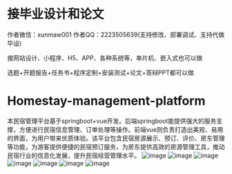 # 接毕业设计和论文
作者微信：xunmaw001  作者QQ：2223505639(支持修改、部署调试、支持代做毕设)

接网站设计、小程序、H5、APP、各种系统等，单片机、嵌入式也可以做

选题+开题报告+任务书+程序定制+安装测试+论文+答辩PPT都可以做
# Homestay-management-platform
本民宿管理平台基于springboot+vue开发。后端springboot能提供强大的服务支撑，方便进行民宿信息管理、订单处理等操作。前端vue则负责打造出美观、易用的界面，为用户带来优质体验。该平台包含民宿房源展示、预订、评价、房东管理等功能，为游客提供便捷的民宿预订服务，为房东提供高效的房源管理工具，推动民宿行业的信息化发展，提升民宿经营管理水平。
![image](https://github.com/user-attachments/assets/361243b8-f5a8-4f4b-91ea-a31e090bcbd0)
![image](https://github.com/user-attachments/assets/51fec039-917b-467c-a28a-f1620486e41c)
![image](https://github.com/user-attachments/assets/404264fe-83f8-41da-a780-832d9f964ce9)
![image](https://github.com/user-attachments/assets/f6df2ffd-ac75-4cab-90cb-65f44f62a980)
![image](https://github.com/user-attachments/assets/713eaf7a-a5bf-445c-b749-85309d670ff6)
![image](https://github.com/user-attachments/assets/351cf977-7910-46c5-882f-5711c66d70a8)
![image](https://github.com/user-attachments/assets/cb49cad7-c438-4e26-9ab0-ea20057c7051)
